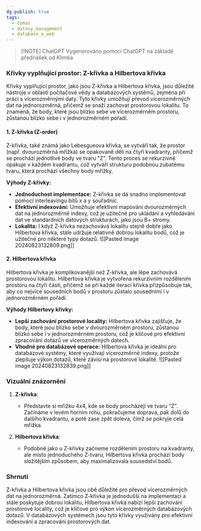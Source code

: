 ```yaml
---
dg-publish: true
tags:
  - tomas
  - datovy_management
  - databaze_a_web
---
```

> [!NOTE] ChatGPT
> Vygenerováno pomocí ChatGPT na základě přednášek od Klimka

### Křivky vyplňující prostor: Z-křivka a Hilbertova křivka

Křivky vyplňující prostor, jako jsou Z-křivka a Hilbertova křivka, jsou důležité nástroje v oblasti počítačové vědy a databázových systémů, zejména při práci s vícerozměrnými daty. Tyto křivky umožňují převod vícerozměrných dat na jednorozměrná, přičemž se snaží zachovat prostorovou lokalitu. To znamená, že body, které jsou blízko sebe ve vícerozměrném prostoru, zůstanou blízko sebe i v jednorozměrném pořadí.

#### 1. Z-křivka (Z-order)
Z-křivka, také známá jako Lebesgueova křivka, se vytváří tak, že prostor (např. dvourozměrná mřížka) se opakovaně dělí na čtyři kvadranty, přičemž se prochází jednotlivé body ve tvaru "Z". Tento proces se rekurzivně opakuje v každém kvadrantu, což vytváří strukturu podobnou zubatému tvaru, která prochází všechny body mřížky.

**Výhody Z-křivky:**
- **Jednoduchost implementace:** Z-křivka se dá snadno implementovat pomocí interleavingu bitů x a y souřadnic. 
- **Efektivní indexování:** Umožňuje efektivní mapování dvourozměrných dat na jednorozměrné indexy, což je užitečné pro ukládání a vyhledávání dat ve standardních datových strukturách, jako jsou B+ stromy.
- **Lokalita:** I když Z-křivka nezachovává lokalitu stejně dobře jako Hilbertova křivka, stále udržuje relativně dobrou lokalitu bodů, což je užitečné pro některé typy dotazů.
![[Pasted image 20240823132809.png]]
#### 2. Hilbertova křivka
Hilbertova křivka je komplikovanější než Z-křivka, ale lépe zachovává prostorovou lokalitu. Hilbertova křivka je vytvořena rekurzivním rozdělením prostoru na čtyři části, přičemž se při každé iteraci křivka přizpůsobuje tak, aby co nejvíce sousedních bodů v prostoru zůstalo sousedními i v jednorozměrném pořadí.

**Výhody Hilbertovy křivky:**
- **Lepší zachování prostorové locality:** Hilbertova křivka zajišťuje, že body, které jsou blízko sebe v dvourozměrném prostoru, zůstanou blízko sebe i v jednorozměrném prostoru, což je klíčové pro efektivní zpracování dotazů ve vícerozměrných datech.
- **Vhodné pro databázové operace:** Hilbertova křivka je ideální pro databázové systémy, které využívají vícerozměrné indexy, protože zlepšuje výkon dotazů, které závisí na prostorové lokalitě.
![[Pasted image 20240823132839.png]]

### Vizuální znázornění

1. **Z-křivka**:
   - Představte si mřížku 4x4, kde se body procházejí ve tvaru "Z". Začínáme v levém horním rohu, pokračujeme doprava, pak dolů do dalšího kvadrantu, a poté zase zpět doleva, čímž se pokryje celá mřížka.

2. **Hilbertova křivka**:
   - Podobně jako u Z-křivky začneme rozdělením prostoru na kvadranty, ale místo jednoduchého Z-tvaru, Hilbertova křivka prochází body složitějším způsobem, aby maximalizovala sousedství bodů.

### Shrnutí
Z-křivka a Hilbertova křivka jsou obě důležité pro převod vícerozměrných dat na jednorozměrná. Zatímco Z-křivka je jednodušší na implementaci a stále poskytuje dobrou lokalitu, Hilbertova křivka nabízí lepší zachování prostorové locality, což je klíčové pro výkon vícerozměrných databázových dotazů. V databázových systémech jsou tyto křivky využívány pro efektivní indexování a zpracování prostorových dat.